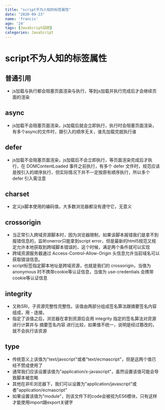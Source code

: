 ```yaml
---
title: "script不为人知的标签属性"
date: "2020-09-23"
name: 'francis'
age: '24'
tags: [JavaScript回顾]
categories: JavaScript
---
```


# script不为人知的标签属性

## 普通引用

- js加载与执行都会阻塞页面渲染与执行，等到js加载并执行完成后才会继续页面的渲染

## async

- js加载不会阻塞页面渲染，js加载后就会立即执行，执行时会阻塞页面渲染，有多个async的文件时，跟引入的顺序无关，谁先加载完就执行谁

## defer

- js加载不会阻塞页面渲染，js加载后不会立即执行，等页面渲染完成后才执行，在 DOMContentLoaded 事件之前执行，有多个 defer 文件时，规范应该是按引入的顺序执行，但实际情况下并不一定按原有顺序执行，所以多个 defer 引入需注意

## charset

- 定义js脚本使用的编码值，大多数浏览器都没有遵守它，无意义

## crossorigin

- 当正常引入跨域资源脚本时，因为浏览器限制，如果该脚本报错我们是拿不到报错信息的，监听onerror只能拿到script error，但是最新的html5规范又规定允许本地获取到跨域脚本错误的，这个时候，满足两个条件就可以实现
- 跨域资源服务器通过 Access-Control-Allow-Origin 头信息允许当前域名可以获取错误信息。
- script标签指定脚本地址是跨域资源，也就是我们的 crossorigin，当值为 anonymous 时不携带cookie等认证信息，当值为 use-credentials 会携带cookie等认证信息

## integrity

- 又称SRI，子资源完整性完整性。该值由两部分组成签名算法跟摘要签名内容组成，用 - 连接。
- 指定了该值之后，浏览器在拿到资源后会用 integrity 指定的签名算法对资源进行计算并与 摘要签名内容 进行比较，如果值不统一，说明是经过篡改的，就不会执行该资源

## type

- 传统意义上该值为"text/javscript"或者"text/ecmascript"，但是这两个值已经不赞成使用了
- 通常我们应该设置该值为"application/x-javascript"，虽然设置该值可能会导致脚本被忽略
- 其他在非IE浏览器下，我们可以设置为"application/javascript"或者"application/ecmascript"
- 如果设置该值为"module"，则该文件下的code会被视为ES6模块，只有这样才能使用import跟export关键字